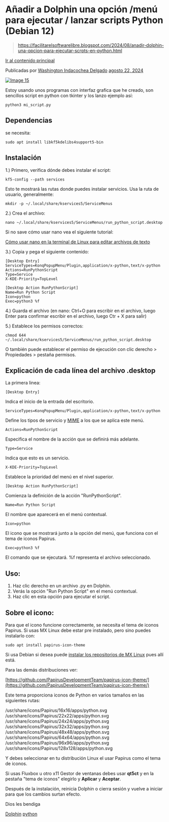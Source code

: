 # Añadir a Dolphin una opción /menú para ejecutar / lanzar scripts Python (Debian 12)

> https://facilitarelsoftwarelibre.blogspot.com/2024/08/anadir-dolphin-una-opcion-para-ejecutar-scrpts-en-python.html

[Ir al contenido principal](https://facilitarelsoftwarelibre.blogspot.com/2024/08/anadir-dolphin-una-opcion-para-ejecutar-scrpts-en-python.html#main)


Publicadas por [Washington Indacochea Delgado](https://www.blogger.com/profile/17773143494819856315 "author profile")  [agosto 22, 2024](https://facilitarelsoftwarelibre.blogspot.com/2024/08/anadir-dolphin-una-opcion-para-ejecutar-scrpts-en-python.html "permanent link")

[![Image 15](https://blogger.googleusercontent.com/img/a/AVvXsEjnyUMwiZlyr5jSMkwFczXO1NnPJn9qe3FCvIIPeLmiexxuG__OIFBAwXwbTw08OMl7OsbaEmljpbfVPO5lJLGqj3WdtYOuhsDWsVw_yMF-YGnL_fc6M-IRs5mqde5ERxeyRmvQMsK3uxwvJdPpmhOv1gl22CZjY7kCoq4uCvTRBAkQH3qajzgK2jHJcsg=s16000-rw)](https://blogger.googleusercontent.com/img/a/AVvXsEjnyUMwiZlyr5jSMkwFczXO1NnPJn9qe3FCvIIPeLmiexxuG__OIFBAwXwbTw08OMl7OsbaEmljpbfVPO5lJLGqj3WdtYOuhsDWsVw_yMF-YGnL_fc6M-IRs5mqde5ERxeyRmvQMsK3uxwvJdPpmhOv1gl22CZjY7kCoq4uCvTRBAkQH3qajzgK2jHJcsg)

  
  

Estoy usando unos programas con interfaz grafica que he creado, son sencillos script en python con tkinter y los lanzo ejemplo así:

```
python3 mi_script.py
```

Dependencias
------------

se necesita:

  

```
sudo apt install libkf5kdelibs4support5-bin
```

  

Instalación
-----------

1.) Primero, verifica dónde debes instalar el script:

```
kf5-config --path services
```

Esto te mostrará las rutas donde puedes instalar servicios. Usa la ruta de usuario, generalmente:

```
mkdir -p ~/.local/share/kservices5/ServiceMenus
```

2.) Crea el archivo:

```
nano ~/.local/share/kservices5/ServiceMenus/run_python_script.desktop
```

Si no save cómo usar nano vea el siguiente tutorial:

[Cómo usar nano en la terminal de Linux para editar archivos de texto](https://facilitarelsoftwarelibre.blogspot.com/2024/08/como-usar-nano-en-linux.html)

3.) Copia y pega el siguiente contenido:

```
[Desktop Entry]
ServiceTypes=KonqPopupMenu/Plugin,application/x-python,text/x-python
Actions=RunPythonScript
Type=Service
X-KDE-Priority=TopLevel

[Desktop Action RunPythonScript]
Name=Run Python Script
Icon=python
Exec=python3 %f
```

4.) Guarda el archivo (en nano: Ctrl+O para escribir en el archivo, luego Enter para confirmar escribir en el archivo, luego Ctr + X para salir)

5.) Establece los permisos correctos:

```
chmod 644 ~/.local/share/kservices5/ServiceMenus/run_python_script.desktop
```

O también puede establecer el permiso de ejecución con clic derecho \> Propiedades \> pestaña permisos.

Explicación de cada línea del archivo .desktop
----------------------------------------------

La primera linea:

```
[Desktop Entry]
```

Indica el inicio de la entrada del escritorio.

```
ServiceTypes=KonqPopupMenu/Plugin,application/x-python,text/x-python
```

Define los tipos de servicio y [MIME](https://facilitarelsoftwarelibre.blogspot.com/2024/05/que-son-los-archivos-mime-type-en-linux.html) a los que se aplica este menú.

```
Actions=RunPythonScript
```

Especifica el nombre de la acción que se definirá más adelante.

```
Type=Service
```

Indica que esto es un servicio.

```
X-KDE-Priority=TopLevel
```

Establece la prioridad del menú en el nivel superior.

```
[Desktop Action RunPythonScript]
```

Comienza la definición de la acción "RunPythonScript".

```
Name=Run Python Script
```

El nombre que aparecerá en el menú contextual.

```
Icon=python
```

El icono que se mostrará junto a la opción del menú, que funciona con el tema de iconos Papirus.

```
Exec=python3 %f
```

El comando que se ejecutará. %f representa el archivo seleccionado.

Uso:
----

1.  Haz clic derecho en un archivo .py en Dolphin.
2.  Verás la opción "Run Python Script" en el menú contextual.
3.  Haz clic en esta opción para ejecutar el script.

Sobre el icono:
---------------

Para que el icono funcione correctamente, se necesita el tema de iconos Papirus. Si usas MX Linux debe estar pre instalado, pero sino puedes instalarlo con:

```
sudo apt install papirus-icon-theme
```

Si usa Debian si desea puede [instalar los repositorios de MX Linux](https://facilitarelsoftwarelibre.blogspot.com/2023/11/como-anadir-el-repositorio-de-mx-linux-en-basados-en-debian.html) pues allí está.

Para las demás distribuciones ver:

[https://github.com/PapirusDevelopmentTeam/papirus-icon-theme/](https://github.com/PapirusDevelopmentTeam/papirus-icon-theme/)

Este tema proporciona iconos de Python en varios tamaños en las siguientes rutas:

/usr/share/icons/Papirus/16x16/apps/python.svg  
/usr/share/icons/Papirus/22x22/apps/python.svg  
/usr/share/icons/Papirus/24x24/apps/python.svg  
/usr/share/icons/Papirus/32x32/apps/python.svg  
/usr/share/icons/Papirus/48x48/apps/python.svg  
/usr/share/icons/Papirus/64x64/apps/python.svg  
/usr/share/icons/Papirus/96x96/apps/python.svg  
/usr/share/icons/Papirus/128x128/apps/python.svg

Y debes seleccionar en tu distribución Linux el usar Papirus como el tema de iconos.

Si usas Fluxbox u otro x11 Gestor de ventanas debes usar **qt5ct** y en la pestaña "tema de iconos" elegirlo y **Aplicar** y **Aceptar**.

Después de la instalación, reinicia Dolphin o cierra sesión y vuelve a iniciar para que los cambios surtan efecto.

Dios les bendiga

[Dolphin](https://facilitarelsoftwarelibre.blogspot.com/search/label/Dolphin) [python](https://facilitarelsoftwarelibre.blogspot.com/search/label/python)

